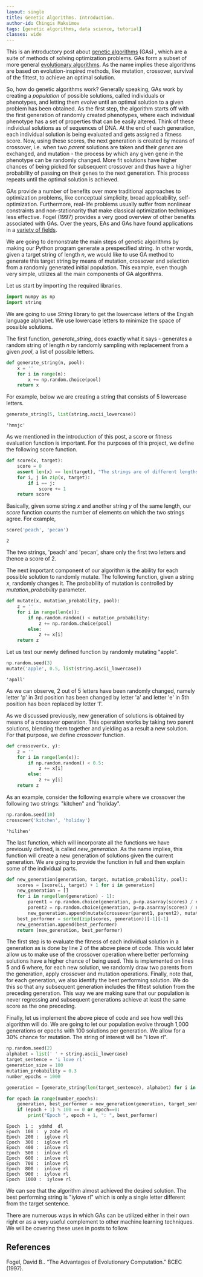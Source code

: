 ```yaml
---
layout: single
title: Genetic Algorithms. Introduction.
author-id: Chingis Maksimov
tags: [genetic algorithms, data science, tutorial]
classes: wide
---
```


This is an introductory post about [genetic algorithms](https://en.wikipedia.org/wiki/Genetic_algorithm) (GAs) , which are a suite of methods of solving optimization problems. GAs form a subset of more general [evolutionary algorithms](https://en.wikipedia.org/wiki/Evolutionary_algorithm). As the name implies these algorithms are based on evolution-inspired methods, like mutation, crossover, survival of the fittest, to achieve an optimal solution.

So, how do genetic algorithms work? Generally speaking, GAs work by creating a *population* of possible solutions, called individuals or phenotypes, and letting them *evolve* until an optimal solution to a given problem has been obtained. As the first step, the algorithm starts off with the first generation of randomly created phenotypes, where each individual phenotype has a set of properties that can be easily altered. Think of these individual solutions as of sequences of DNA. At the end of each generation, each individual solution is being evaluated and gets assigned a fitness score. Now, using these scores, the next generation is created by means of crossover, i.e. when two *parent* solutions are taken and their *genes* are exchanged, and mutation - the process by which any given gene in the phenotype can be randomly changed. More fit solutions have higher chances of being picked for subsequent crossover and thus have a higher probability of passing on their genes to the next generation. This process repeats until the optimal solution is achieved.

GAs provide a number of benefits over more traditional approaches to optimization problems, like conceptual simplicity, broad applicability, self-optimization. Furthermore, real-life problems usually suffer from nonlinear constraints and non-stationarity that make classical optimization techniques less effective. Fogel (1997) provides a very good overview of other benefits associated with GAs. Over the years, EAs and GAs have found applications in a [variety of fields](https://en.wikipedia.org/wiki/List_of_genetic_algorithm_applications).

We are going to demonstrate the main steps of genetic algorithms by making our Python program generate a prespecified string. In other words, given a target string of length *n*, we would like to use GA method to generate this target string by means of mutation, crossover and selection from a randomly generated initial population. This example, even though very simple, utilizes all the main components of GA algorithms.

Let us start by importing the required libraries.


```python
import numpy as np
import string
```

We are going to use *String* library to get the lowercase letters of the Engish language alphabet. We use lowercase letters to minimize the space of possible solutions.

The first function, *generate_string*, does exactly what it says - generates a random string of length *n* by randomly sampling with replacement from a given *pool*, a list of possible letters.


```python
def generate_string(n, pool):
    x = ''
    for i in range(n):
        x += np.random.choice(pool)
    return x
```

For example, below we are creating a string that consists of 5 lowercase letters.


```python
generate_string(5, list(string.ascii_lowercase))
```




    'hmnjc'



As we mentioned in the introduction of this post, a score or fitness evaluation function is important. For the purposes of this project, we define the following score function.


```python
def score(x, target):
    score = 0
    assert len(x) == len(target), "The strings are of different lengths"
    for i, j in zip(x, target):
        if i == j:
            score += 1
    return score
```

Basically, given some string *x* and another string *y* of the same length, our *score* function counts the number of elements on which the two strings agree. For example,


```python
score('peach', 'pecan')
```




    2



The two strings, 'peach' and 'pecan', share only the first two letters and thence a score of 2.

The next important component of our algorithm is the ability for each possible solution to randomly mutate. The following function, given a string *x*, randomly changes it. The probability of mutation is controlled by *mutation_probability* parameter.


```python
def mutate(x, mutation_probability, pool):
    z = ''
    for i in range(len(x)):
        if np.random.random() < mutation_probability:
            z += np.random.choice(pool)
        else:
            z += x[i]
    return z
```

Let us test our newly defined function by randomly mutating "apple".


```python
np.random.seed(3)
mutate('apple', 0.5, list(string.ascii_lowercase))
```




    'apall'



As we can observe, 2 out of 5 letters have been randomly changed, namely letter 'p' in 3rd position has been changed by letter 'a' and letter 'e' in 5th position has been replaced by letter 'l'.

As we discussed previously, new generation of solutions is obtained by means of a crossover operation. This operation works by taking two parent solutions, blending them together and yielding as a result a new solution. For that purpose, we define *crossover* function.


```python
def crossover(x, y):
    z = ''
    for i in range(len(x)):
        if np.random.random() < 0.5:
            z += x[i]
        else:
            z += y[i]
    return z
```

As an example, consider the following example where we crossover the following two strings: "kitchen" and "holiday".


```python
np.random.seed(10)
crossover('kitchen', 'holiday')
```




    'hilihen'



The last function, which will incorporate all the functions we have previously defined, is called *new_generation*. As the name implies, this function will create a new generation of solutions given the current generation. We are going to provide the function in full and then explain some of the individual parts.


```python
def new_generation(generation, target, mutation_probability, pool):
    scores = [score(i, target) + 1 for i in generation]
    new_generation = []
    for i in range(len(generation) - 1):
        parent1 = np.random.choice(generation, p=np.asarray(scores) / np.sum(scores))
        parent2 = np.random.choice(generation, p=np.asarray(scores) / np.sum(scores))
        new_generation.append(mutate(crossover(parent1, parent2), mutation_probability, pool))
    best_performer = sorted(zip(scores, generation))[-1][-1]
    new_generation.append(best_performer)
    return (new_generation, best_performer)
```

The first step is to evaluate the fitness of each individual solution in a generation as is done by line 2 of the above piece of code. This would later allow us to make use of the crossover operation where better performing solutions have a higher chance of being used. This is implemented on lines 5 and 6 where, for each new solution, we randomly draw two parents from the generation, apply crossover and mutation operations. Finally, note that, for each generation, we also identify the best performing solution. We do this so that any subsequent generation includes the fittest solution from the preceding generation. This way we are making sure that our population is never regressing and subsequent generations achieve at least the same score as the one preceding.

Finally, let us implement the above piece of code and see how well this algorithm will do. We are going to let our population evolve through 1,000 generations or epochs with 100 solutions per generation. We allow for a 30% chance for mutation. The string of interest will be "i love rl".


```python
np.random.seed(2)
alphabet = list(' ' + string.ascii_lowercase)
target_sentence = 'i love rl'
generation_size = 100
mutation_probability = 0.3
number_epochs = 1000

generation = [generate_string(len(target_sentence), alphabet) for i in range(generation_size)]

for epoch in range(number_epochs):
    generation, best_performer = new_generation(generation, target_sentence, mutation_probability, alphabet)
    if (epoch + 1) % 100 == 0 or epoch==0:
        print("Epoch ", epoch + 1, ": ", best_performer)
```

    Epoch  1 :  ydmhd  dl
    Epoch  100 :  y zobe rl
    Epoch  200 :  iglove rl
    Epoch  300 :  iglove rl
    Epoch  400 :  inlove rl
    Epoch  500 :  inlove rl
    Epoch  600 :  inlove rl
    Epoch  700 :  inlove rl
    Epoch  800 :  inlove rl
    Epoch  900 :  iylove rl
    Epoch  1000 :  iylove rl


We can see that the algorithm almost achieved the desired solution. The best performing string is "iylove rl" which is only a single letter different from the target sentence.

There are numerous ways in which GAs can be utilized either in their own right or as a very useful complement to other machine learning techniques. We will be covering these uses in posts to follow.

## References
Fogel, David B.. “The Advantages of Evolutionary Computation.” BCEC (1997).

